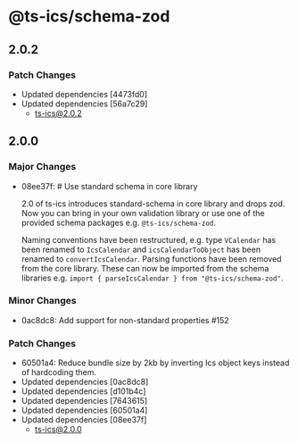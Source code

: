 # @ts-ics/schema-zod

## 2.0.2

### Patch Changes

- Updated dependencies [4473fd0]
- Updated dependencies [56a7c29]
  - ts-ics@2.0.2

## 2.0.0

### Major Changes

- 08ee37f: # Use standard schema in core library

  2.0 of ts-ics introduces standard-schema in core library and drops zod. Now you can bring in your own validation library or use one of the provided schema packages e.g. `@ts-ics/schema-zod`.

  Naming conventions have been restructured, e.g. type `VCalendar` has been renamed to `IcsCalendar` and `icsCalendarToObject` has been renamed to `convertIcsCalendar`.
  Parsing functions have been removed from the core library. These can now be imported from the schema libraries e.g. `import { parseIcsCalendar } from "@ts-ics/schema-zod"`.

### Minor Changes

- 0ac8dc8: Add support for non-standard properties #152

### Patch Changes

- 60501a4: Reduce bundle size by 2kb by inverting Ics object keys instead of hardcoding them.
- Updated dependencies [0ac8dc8]
- Updated dependencies [d101b4c]
- Updated dependencies [7643615]
- Updated dependencies [60501a4]
- Updated dependencies [08ee37f]
  - ts-ics@2.0.0
